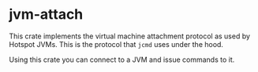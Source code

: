 # jvm-attach

This crate implements the virtual machine attachment protocol as used by Hotspot
JVMs. This is the protocol that `jcmd` uses under the hood.

Using this crate you can connect to a JVM and issue commands to it.
